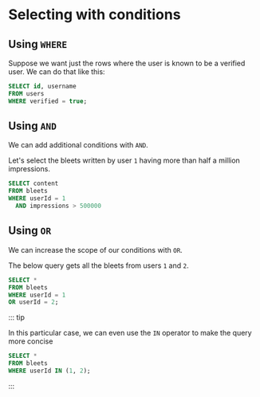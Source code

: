 # Selecting with conditions

<Vimeo id="935481191" />

## Using `WHERE`

Suppose we want just the rows where the user is known to be a verified user. We
can do that like this:

```sql
SELECT id, username
FROM users
WHERE verified = true;
```

## Using `AND`

We can add additional conditions with `AND`.

Let's select the bleets written by user `1` having more than half a million
impressions.

```sql
SELECT content
FROM bleets
WHERE userId = 1
  AND impressions > 500000
```

## Using `OR`

We can increase the scope of our conditions with `OR`.

The below query gets all the bleets from users `1` and `2`.

```sql
SELECT *
FROM bleets
WHERE userId = 1
OR userId = 2;
```

::: tip

In this particular case, we can even use the `IN` operator to make the query
more concise

```sql
SELECT *
FROM bleets
WHERE userId IN (1, 2);
```

:::
